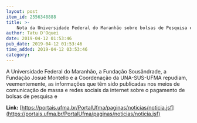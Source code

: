 ```yaml
---
layout: post
item_id: 2556348888
title: >-
    Nota da Universidade Federal do Maranhão sobre bolsas de Pesquisa e Extensão da UNA-SUS
author: Tatu D'Oquei
date: 2019-04-12 01:53:46
pub_date: 2019-04-12 01:53:46
time_added: 2019-04-12 03:53:46
category: 
---
```


A Universidade Federal do Maranhão, a Fundação Sousândrade, a Fundação Josué Montello e a Coordenação da UNA-SUS-UFMA repudiam, veementemente, as informações que têm sido publicadas nos meios de comunicação de massa e redes sociais da internet sobre o pagamento de bolsas de pesquisa e

**Link:** [https://portais.ufma.br/PortalUfma/paginas/noticias/noticia.jsf](https://portais.ufma.br/PortalUfma/paginas/noticias/noticia.jsf)

